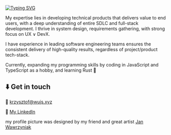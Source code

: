 [![Typing SVG](https://readme-typing-svg.demolab.com?font=Roboto+Serif&pause=1000&color=3DB1B088&random=true&width=435&lines=Hello%2C+I'm+Krzysztof)](https://git.io/typing-svg)

My expertise lies in developing technical products that delivers value to end users, with a deep understanding of entire SDLC and full-stack development. I thrive in system design, requirements gathering, with strong focus on UX &or; DevX. 

I have experience in leading software engineering teams ensures the consistent delivery of high-quality results, regardless of project/product tech-stack. 

Currently, expanding my programming skills by coding in JavaScript and TypeScript as a hobby, and learning Rust 🦀

## ⬇️ Get in touch
📨 [krzysztof@wujs.xyz](mailto:krzysztof@wujs.xyz)

💼 [My LinkedIn](https://www.linkedin.com/in/wujs/)

my profile picture was designed by my friend and great artist [Jan Wawrzyniak](https://www.instagram.com/wavvrzyn/)
